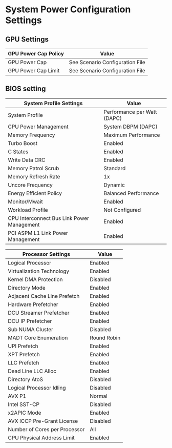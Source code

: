 # System Power Configuration Settings

## GPU Settings

| GPU Power Cap Policy |              Value              |
|----------------------|---------------------------------|
| GPU Power Cap        | See Scenario Configuration File |
| GPU Power Cap Limit  | See Scenario Configuration File |


## BIOS setting

|           System Profile Settings            |        Value                  |
|----------------------------------------------|-------------------------------|
| System Profile                               | Performance per Watt (DAPC)   |
| CPU Power Management                         | System DBPM (DAPC)            |
| Memory Frequency                             | Maximum Performance           |
| Turbo Boost                                  | Enabled                       |
| C States                                     | Enabled                       |
| Write Data CRC                               | Enabled                       |
| Memory Patrol Scrub                          | Standard                      |
| Memory Refresh Rate                          | 1x                            |
| Uncore Frequency                             | Dynamic                       | 
| Energy Efficient Policy                      | Balanced Performance          |
| Monitor/Mwait                                | Enabled                       |
| Workload Profile                             | Not Configured                |
| CPU Interconnect Bus Link Power Management   | Enabled                       |
| PCI ASPM L1 Link Power Management            | Enabled                       |

|          Processor Settings          |  Value      |
|--------------------------------------|-------------|
| Logical Processor                    | Enabled     |
| Virtualization Technology            | Enabled     |
| Kernel DMA Protection                | Disabled    |
| Directory Mode                       | Enabled     |
| Adjacent Cache Line Prefetch         | Enabled     |
| Hardware Prefetcher                  | Enabled     |
| DCU Streamer Prefetcher              | Enabled     |
| DCU IP Prefetcher                    | Enabled     |
| Sub NUMA Cluster                     | Disabled    |
| MADT Core Enumeration                | Round Robin |
| UPI Prefetch                         | Enabled     |
| XPT Prefetch                         | Enabled     |
| LLC Prefetch                         | Enabled     |
| Dead Line LLC Alloc                  | Enabled     |
| Directory AtoS                       | Disabled    |
| Logical Processor Idling             | Disabled    |
| AVX P1                               | Normal      |
| Intel SST-CP                         | Disabled    |
| x2APIC Mode                          | Enabled     |
| AVX ICCP Pre-Grant License           | Disabled    |
| Number of Cores per Processor        | All         |
| CPU Physical Address Limit           | Enabled     |

